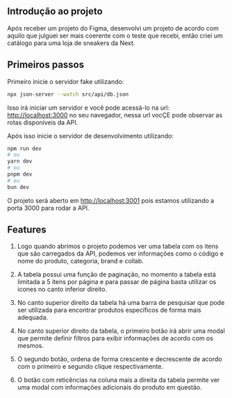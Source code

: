 ## Introdução ao projeto

Após receber um projeto do Figma, desenvolvi um projeto de acordo com aquilo que julguei ser mais coerente com o teste que recebi, então criei um catálogo para uma loja de sneakers da Next.

## Primeiros passos

Primeiro inicie o servidor fake utilizando:

```bash
npx json-server --watch src/api/db.json
```

Isso irá iniciar um servidor e você pode acessá-lo na url: [http://localhost:3000](http://localhost:3000) no seu navegador, nessa url vocÇE pode observar as rotas disponíveis da API.

Após isso inicie o servidor de desenvolvimento utilizando:

```bash
npm run dev
# ou
yarn dev
# ou
pnpm dev
# ou
bun dev
```

O projeto será aberto em [http://localhost:3001](http://localhost:3001) pois estamos utilizando a porta 3000 para rodar a API.

## Features

1. Logo quando abrimos o projeto podemos ver uma tabela com os itens que são carregados da API, podemos ver informações como o código e nome do produto, categoria, brand e collab.

2. A tabela possui uma função de paginação, no momento a tabela está limitada a 5 itens por página e para passar de página basta utilizar os icones no canto inferior direito.

3. No canto superior direito da tabela há uma barra de pesquisar que pode ser utilizada para encontrar produtos específicos de forma mais adequada.

4. No canto superior direito da tabela, o primeiro botão irá abrir uma modal que permite definir filtros para exibir informações de acordo com os mesmos.

5. O segundo botão, ordena de forma crescente e decrescente de acordo com o primeiro e segundo clique respectivamente.

6. O botão com reticências na coluna mais a direita da tabela permite ver uma modal com informações adicionais do produto em questão.
